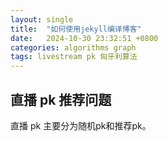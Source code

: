 ```yaml
---
layout: single
title:  "如何使用jekyll编译博客"
date:   2024-10-30 23:32:51 +0800
categories: algorithms graph
tags: livestream pk 匈牙利算法
---
```


## 直播 pk 推荐问题
直播 pk 主要分为随机pk和推荐pk。

